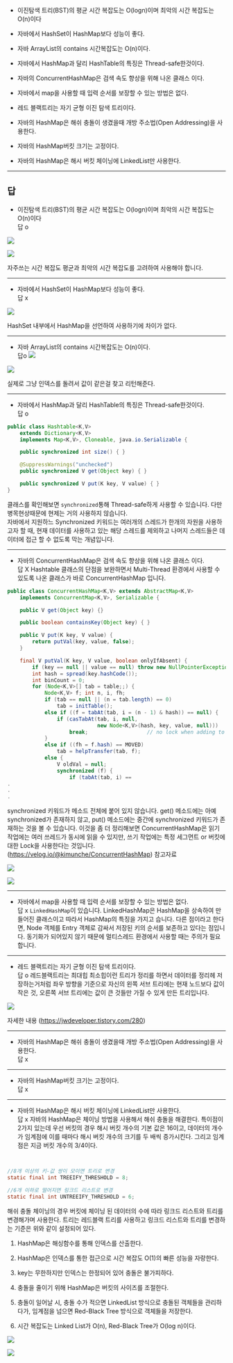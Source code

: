 
* 이진탐색 트리(BST)의 평균 시간 복잡도는 O(logn)이며 최악의 시간 복잡도는 O(n)이다

* 자바에서 HashSet이 HashMap보다 성능이 좋다.

* 자바 ArrayList의 contains 시간복잡도는 O(n)이다.

* 자바에서 HashMap과 달리 HashTable의 특징은 Thread-safe한것이다.

* 자바의 ConcurrentHashMap은 검색 속도 향상을 위해 나온 클래스 이다.

* 자바에서 map을 사용할 때 입력 순서를 보장할 수 있는 방법은 없다.

* 레드 블랙트리는 자기 균형 이진 탐색 트리이다.

* 자바의 HashMap은 해쉬 충돌이 생겼을때 개방 주소법(Open Addressing)을 사용한다.

* 자바의 HashMap버킷 크기는 고정이다.

* 자바의 HashMap은 해시 버킷 체이닝에 LinkedList만 사용한다.


---
## 답

* 이진탐색 트리(BST)의 평균 시간 복잡도는 O(logn)이며 최악의 시간 복잡도는 O(n)이다  
답 o

![](https://github.com/witwint/TIL/assets/108222981/2900d9be-7dee-4130-afcc-1767f537368d)

![](https://github.com/witwint/TIL/assets/108222981/40a3d58b-b174-4cd3-9a41-adc4feb3427d)


자주쓰는 시간 복잡도 평균과 최악의 시간 복잡도를 고려하여 사용해야 합니다.

---

* 자바에서 HashSet이 HashMap보다 성능이 좋다.  
답 x

![](https://github.com/witwint/TIL/assets/108222981/6f39c929-c2ee-4f89-a7e9-87ffcd280544)


HashSet 내부에서 HashMap을 선언하여 사용하기에 차이가 없다.

---

* 자바 ArrayList의 contains 시간복잡도는 O(n)이다.  
답o
![](https://github.com/witwint/TIL/assets/108222981/6e2e9356-f358-4382-a8c9-91ad9c54d171)

![](https://github.com/witwint/TIL/assets/108222981/7d1d42e9-0b35-4613-a511-bb71eef8680e) 


실제로 그냥 인덱스를 돌려서 값이 같은걸 찾고 리턴해준다.

---

* 자바에서 HashMap과 달리 HashTable의 특징은 Thread-safe한것이다.  
답 o
```java
public class Hashtable<K,V>
    extends Dictionary<K,V>
    implements Map<K,V>, Cloneable, java.io.Serializable {

    public synchronized int size() { }

    @SuppressWarnings("unchecked")
    public synchronized V get(Object key) { }

    public synchronized V put(K key, V value) { }
}
```
클래스를 확인해보면 `synchronized`통해 Thread-safe하게 사용할 수 있습니다. 다만 병목현상때문에 현제는 거의 사용하지 않습니다.  
자바에서 지원하느 Synchronized 키워드는 여러개의 스레드가 한개의 자원을 사용하고자 할 때, 현재 데이터를 사용하고 있는 해당 스레드를 제외하고 나머지 스레드들은 데이터에 접근 할 수 없도록 막는 개념입니다.  

---

* 자바의 ConcurrentHashMap은 검색 속도 향상을 위해 나온 클래스 이다.  
답 X
Hashtable 클래스의 단점을 보완하면서 Multi-Thread 환경에서 사용할 수 있도록 나온 클래스가 바로 ConcurrentHashMap 입니다.
```java
public class ConcurrentHashMap<K,V> extends AbstractMap<K,V>
    implements ConcurrentMap<K,V>, Serializable {

    public V get(Object key) {}

    public boolean containsKey(Object key) { }

    public V put(K key, V value) {
        return putVal(key, value, false);
    }

    final V putVal(K key, V value, boolean onlyIfAbsent) {
        if (key == null || value == null) throw new NullPointerException();
        int hash = spread(key.hashCode());
        int binCount = 0;
        for (Node<K,V>[] tab = table;;) {
            Node<K,V> f; int n, i, fh;
            if (tab == null || (n = tab.length) == 0)
                tab = initTable();
            else if ((f = tabAt(tab, i = (n - 1) & hash)) == null) {
                if (casTabAt(tab, i, null,
                             new Node<K,V>(hash, key, value, null)))
                    break;                   // no lock when adding to empty bin
            }
            else if ((fh = f.hash) == MOVED)
                tab = helpTransfer(tab, f);
            else {
                V oldVal = null;
                synchronized (f) {
                    if (tabAt(tab, i) ==
.
.
.
```
synchronized 키워드가 메소드 전체에 붙어 있지 않습니다. get() 메소드에는 아예 synchronized가 존재하지 않고, put() 메소드에는 중간에 synchronized 키워드가 존재하는 것을 볼 수 있습니다. 이것을 좀 더 정리해보면 ConcurrentHashMap은 읽기 작업에는 여러 쓰레드가 동시에 읽을 수 있지만, 쓰기 작업에는 특정 세그먼트 or 버킷에 대한 Lock을 사용한다는 것입니다.  
(https://velog.io/@kimunche/ConcurrentHashMap) 참고자료


![](https://github.com/witwint/TIL/assets/108222981/29410bcc-f317-49b8-8506-ec865824aed3)

![](https://github.com/witwint/TIL/assets/108222981/4041ba56-067e-4a05-9359-8377ca8d4378)


---

* 자바에서 map을 사용할 때 입력 순서를 보장할 수 있는 방법은 없다.  
답 x
`LinkedHashMap`이 있습니다. LinkedHashMap은 HashMap을 상속하여 만들어진 클래스이고 따라서 HashMap의 특징을 가지고 습니다. 다른 점이라고 한다면, Node 객체를 Entry 객체로 감싸서 저장된 키의 순서를 보존하고 있다는 점입니다. 동기화가 되어있지 않기 때문에 멀티스레드 환경에서 사용할 때는 주의가 필요합니다.

---

* 레드 블랙트리는 자기 균형 이진 탐색 트리이다.  
답 o
레드블랙트리는 최대힙 최소힙이런 트리가 정리를 하면서 데이터를 정리헤 저장하는거처럼 좌우 방향을 기준으로 자신의 왼쪽 서브 트리에는 현재 노드보다 값이 작은 것, 오른쪽 서브 트리에는 값이 큰 것들만 가질 수 있게 만든 트리입니다.

![](https://github.com/witwint/TIL/assets/108222981/1db141a6-cff5-4493-aee2-6210108d4721)


자세한 내용 (https://jwdeveloper.tistory.com/280)

---

* 자바의 HashMap은 해쉬 충돌이 생겼을때 개방 주소법(Open Addressing)을 사용한다.  
답 x

---

* 자바의 HashMap버킷 크기는 고정이다.  
답 x

---

* 자바의 HashMap은 해시 버킷 체이닝에 LinkedList만 사용한다.  
답 x
자바의 HashMap은 체이닝 방법을 사용해서 해쉬 충돌을 해결한다.
특이점이 2가지 있는데 우선 버킷의 경우 해시 버킷 개수의 기본 값은 16이고, 데이터의 개수가 임계점에 이를 때마다 해시 버킷 개수의 크기를 두 배씩 증가시킨다. 그리고 임계점은 지금 버킷 개수의 3/4이다.
```java
	

//8개 이상의 키-값 쌍이 모이면 트리로 변경
static final int TREEIFY_THRESHOLD = 8;

//6개 이하로 떨어지면 링크드 리스트로 변경
static final int UNTREEIFY_THRESHOLD = 6;

```
해쉬 충돌 체이닝의 경우 버킷에 체이닝 된 데이터의 수에 따라 링크드 리스트와 트리를 변경해가며 사용한다. 트리는 레드블랙 트리를 사용하고 링크드 리스트와 트리를 변경하는 기준은 위와 같이 설정되어 있다.  



1. HashMap은 해싱함수를 통해 인덱스를 산출한다.

2. HashMap은 인덱스를 통한 접근으로 시간 복잡도 O(1)의 빠른 성능을 자랑한다.

3. key는 무한하지만 인덱스는 한정되어 있어 충돌은 불가피하다.

4. 충돌을 줄이기 위해 HashMap은 버킷의 사이즈를 조절한다.

5. 충돌이 일어날 시, 충돌 수가 적으면 LinkedList 방식으로 충돌된 객체들을 관리하다가, 임계점을 넘으면 Red-Black Tree 방식으로 객체들을 저장한다.

6. 시간 복잡도는 Linked List가 O(n), Red-Black Tree가 O(log n)이다.


![](https://github.com/witwint/TIL/assets/108222981/6cc7d837-5a28-4dd4-b78a-754ddb6f88c1)


![](https://github.com/witwint/TIL/assets/108222981/0dbc316f-e1c5-45d7-b473-703e7efa003b)
